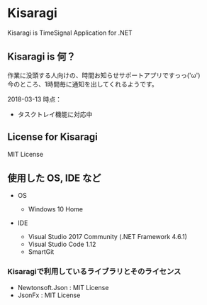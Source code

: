 # Kisaragi
Kisaragi is TimeSignal Application for .NET

## Kisaragi is 何？
作業に没頭する人向けの、時間お知らせサポートアプリですっっ('ω')  
今のところ、1時間毎に通知を出してくれるようです。  

2018-03-13 時点：  
- タスクトレイ機能に対応中  

## License for Kisaragi
MIT License

## 使用した OS, IDE など
- OS
  - Windows 10 Home

- IDE
  - Visual Studio 2017 Community (.NET Framework 4.6.1)
  - Visual Studio Code 1.12
  - SmartGit
  
### Kisaragiで利用しているライブラリとそのライセンス
- Newtonsoft.Json : MIT License
- JsonFx : MIT License
